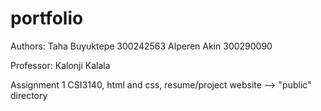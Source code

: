 # portfolio

Authors:
Taha Buyuktepe 300242563
Alperen Akin 300290090

Professor: Kalonji Kalala

Assignment 1 CSI3140, html and css, resume/project website --> "public" directory
